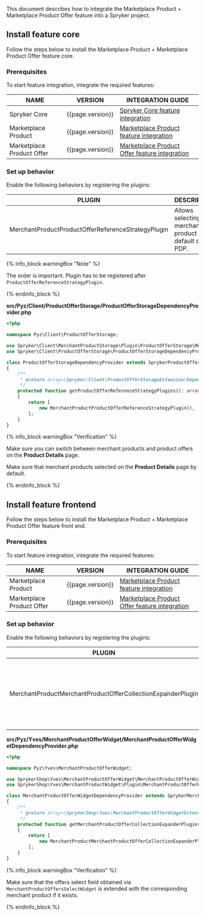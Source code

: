 

This document describes how to integrate the Marketplace Product + Marketplace Product Offer feature into a Spryker project.

## Install feature core

Follow the steps below to install the Marketplace Product + Marketplace Product Offer feature core.

### Prerequisites

To start feature integration, integrate the required features:

| NAME | VERSION | INTEGRATION GUIDE |
|-|-|-|
| Spryker Core | {{page.version}} | [Spryker Core feature integration](/docs/pbc/all/miscellaneous/{{page.version}}/install-and-upgrade/install-the-spryker-core-feature.html)  |
| Marketplace Product | {{page.version}} | [Marketplace Product feature integration](/docs/pbc/all/product-information-management/{{page.version}}/marketplace/install-and-upgrade/install-features/install-the-marketplace-product-feature.html)  |
| Marketplace Product Offer | {{page.version}} | [Marketplace Product Offer feature integration](/docs/pbc/all/offer-management/{{page.version}}/marketplace/install-and-upgrade/install-features/install-the-marketplace-product-offer-feature.html)   |

### Set up behavior

Enable the following behaviors by registering the plugins:

| PLUGIN | DESCRIPTION | PREREQUISITES | NAMESPACE |
|-|-|-|-|
| MerchantProductProductOfferReferenceStrategyPlugin | Allows selecting a merchant product by default on PDP. |  | Spryker\Client\MerchantProductStorage\Plugin\ProductOfferStorage |

{% info_block warningBox "Note" %}

The order is important. Plugin has to be registered after `ProductOfferReferenceStrategyPlugin`.

{% endinfo_block %}

**src/Pyz/Client/ProductOfferStorage/ProductOfferStorageDependencyProvider.php**

```php
<?php

namespace Pyz\Client\ProductOfferStorage;

use Spryker\Client\MerchantProductStorage\Plugin\ProductOfferStorage\MerchantProductProductOfferReferenceStrategyPlugin;
use Spryker\Client\ProductOfferStorage\ProductOfferStorageDependencyProvider as SprykerProductOfferStorageDependencyProvider;

class ProductOfferStorageDependencyProvider extends SprykerProductOfferStorageDependencyProvider
{
    /**
     * @return array<\Spryker\Client\ProductOfferStorageExtension\Dependency\Plugin\ProductOfferReferenceStrategyPluginInterface>
     */
    protected function getProductOfferReferenceStrategyPlugins(): array
    {
        return [
            new MerchantProductProductOfferReferenceStrategyPlugin(),
        ];
    }
}

```

{% info_block warningBox "Verification" %}

Make sure you can switch between merchant products and product offers on the **Product Details** page.

Make sure that merchant products selected on the **Product Details** page by default.

{% endinfo_block %}

## Install feature frontend

Follow the steps below to install the Marketplace Product + Marketplace Product Offer feature front end.

### Prerequisites

To start feature integration, integrate the required features:

| NAME | VERSION | INTEGRATION GUIDE |
|-|-|-|
| Marketplace Product | {{page.version}} | [Marketplace Product feature integration](/docs/pbc/all/product-information-management/{{page.version}}/marketplace/install-and-upgrade/install-features/install-the-marketplace-product-feature.html)  |
| Marketplace Product Offer | {{page.version}} | [Marketplace Product Offer feature integration](/docs/pbc/all/offer-management/{{page.version}}/marketplace/install-and-upgrade/install-features/install-the-marketplace-product-offer-feature.html)   |

### Set up behavior

Enable the following behaviors by registering the plugins:

| PLUGIN   | DESCRIPTION  | PREREQUISITES | NAMESPACE  |
|------------------|--------------|---------------|----------------|
| MerchantProductMerchantProductOfferCollectionExpanderPlugin | Finds merchant product by sku and expands form choices with a merchant product's value. |               | SprykerShop\Yves\MerchantProductWidget\Plugin\MerchantProductOfferWidget |

**src/Pyz/Yves/MerchantProductOfferWidget/MerchantProductOfferWidgetDependencyProvider.php**
```php
<?php

namespace Pyz\Yves\MerchantProductOfferWidget;

use SprykerShop\Yves\MerchantProductOfferWidget\MerchantProductOfferWidgetDependencyProvider as SprykerMerchantProductOfferWidgetDependencyProvider;
use SprykerShop\Yves\MerchantProductWidget\Plugin\MerchantProductOfferWidget\MerchantProductMerchantProductOfferCollectionExpanderPlugin;

class MerchantProductOfferWidgetDependencyProvider extends SprykerMerchantProductOfferWidgetDependencyProvider
{
    /**
     * @return array<\SprykerShop\Yves\MerchantProductOfferWidgetExtension\Dependency\Plugin\MerchantProductOfferCollectionExpanderPluginInterface>
     */
    protected function getMerchantProductOfferCollectionExpanderPlugins(): array
    {
        return [
            new MerchantProductMerchantProductOfferCollectionExpanderPlugin(),
        ];
    }
}
```

{% info_block warningBox "Verification" %}

Make sure that the offers select field obtained via `MerchantProductOffersSelectWidget` is extended with the corresponding merchant product if it exists.

{% endinfo_block %}
